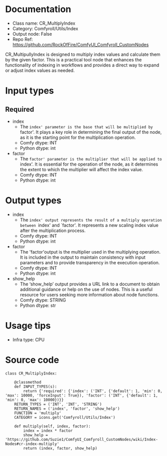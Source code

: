 # Documentation
- Class name: CR_MultiplyIndex
- Category: Comfyroll/Utils/Index
- Output node: False
- Repo Ref: https://github.com/RockOfFire/ComfyUI_Comfyroll_CustomNodes

CR_MultipullyIndex is designed to multiply index values and calculate them by the given factor. This is a practical tool node that enhances the functionality of indexing in workflows and provides a direct way to expand or adjust index values as needed.

# Input types
## Required
- index
    - The `index' parameter is the base that will be multiplied by `factor'. It plays a key role in determining the final output of the node, as it is the starting point for the multiplication operation.
    - Comfy dtype: INT
    - Python dtype: int
- factor
    - The `factor' parameter is the multiplier that will be applied to `index'. It is essential for the operation of the node, as it determines the extent to which the multiplier will affect the index value.
    - Comfy dtype: INT
    - Python dtype: int

# Output types
- index
    - The `index' output represents the result of a multiply operation between `index' and `factor'. It represents a new scaling index value after the multiplication process.
    - Comfy dtype: INT
    - Python dtype: int
- factor
    - The 'factor'output is the multiplier used in the multiplying operation. It is included in the output to maintain consistency with input parameters and to provide transparency in the execution operation.
    - Comfy dtype: INT
    - Python dtype: int
- show_help
    - The ‘show_help’ output provides a URL link to a document to obtain additional guidance or help on the use of nodes. This is a useful resource for users seeking more information about node functions.
    - Comfy dtype: STRING
    - Python dtype: str

# Usage tips
- Infra type: CPU

# Source code
```
class CR_MultiplyIndex:

    @classmethod
    def INPUT_TYPES(s):
        return {'required': {'index': ('INT', {'default': 1, 'min': 0, 'max': 10000, 'forceInput': True}), 'factor': ('INT', {'default': 1, 'min': 0, 'max': 10000})}}
    RETURN_TYPES = ('INT', 'INT', 'STRING')
    RETURN_NAMES = ('index', 'factor', 'show_help')
    FUNCTION = 'multiply'
    CATEGORY = icons.get('Comfyroll/Utils/Index')

    def multiply(self, index, factor):
        index = index * factor
        show_help = 'https://github.com/Suzie1/ComfyUI_Comfyroll_CustomNodes/wiki/Index-Nodes#cr-index-multiply'
        return (index, factor, show_help)
```